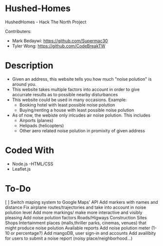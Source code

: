 # Hushed-Homes
HushedHomes - Hack The North Project

Contributers:
- Mark Bedaywi: https://github.com/Supermac30
- Tyler Wong: https://github.com/CodeBreakTW

# Description
- Given an address, this website tells you how much "noise polution" is around you.
- This website takes multiple factors into account in order to give accurrate results as to possible nearby disturbances
- This website could be used in many occasions. Example:
  - Booking hotel with least possible noise polution
  - Buying/renting a house with least possible noise polution
- As of now, the webiste only inlcudes air noise polution. This includes
  - Airports (planes)
  - Helipads (helicopters)
  - Other aero related noise polution in promixity of given address
# Coded With
- Node.js
 -HTML/CSS
- Leaflet.js
# To-Do
[ ] Switch maping system to Google Maps' API
 Add markers with names and distance
 Fix airplane routes/trajectories and take into account in noise polution level
 Add more markings/ make more interactive and visibly pleasing
 Add noise polution factors
 Roads/Higways
 Construction Sites
 Shops
 Intertainment places (malls,thriller parks, cinemas, venues) that might produce noise polution
 Available reports
 Add noise polution meter (1-10 or percentage?)
 Add mangoDB, user sign-in and accounts
 Add availibity for users to submit a noise report (noisy place/neighborhood...)
